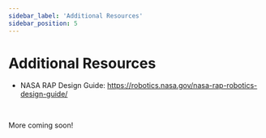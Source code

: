 ```yaml
---
sidebar_label: 'Additional Resources'
sidebar_position: 5
---
```


# Additional Resources

- NASA RAP Design Guide: https://robotics.nasa.gov/nasa-rap-robotics-design-guide/
<br/>

More coming soon!